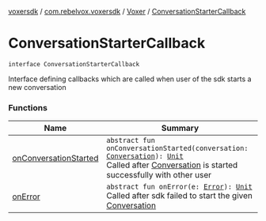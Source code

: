 [voxersdk](../../../index.md) / [com.rebelvox.voxersdk](../../index.md) / [Voxer](../index.md) / [ConversationStarterCallback](./index.md)

# ConversationStarterCallback

`interface ConversationStarterCallback`

Interface defining callbacks which are called
when user of the sdk starts a new conversation

### Functions

| Name | Summary |
|---|---|
| [onConversationStarted](on-conversation-started.md) | `abstract fun onConversationStarted(conversation: `[`Conversation`](../../../com.rebelvox.voxersdk.conversation/-conversation/index.md)`): `[`Unit`](https://kotlinlang.org/api/latest/jvm/stdlib/kotlin/-unit/index.html)<br>Called after [Conversation](../../../com.rebelvox.voxersdk.conversation/-conversation/index.md) is started successfully with other user |
| [onError](on-error.md) | `abstract fun onError(e: `[`Error`](https://kotlinlang.org/api/latest/jvm/stdlib/kotlin/-error/index.html)`): `[`Unit`](https://kotlinlang.org/api/latest/jvm/stdlib/kotlin/-unit/index.html)<br>Called after sdk failed to start the given [Conversation](../../../com.rebelvox.voxersdk.conversation/-conversation/index.md) |
